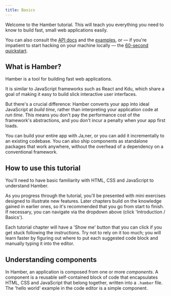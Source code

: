 ```yaml
---
title: Basics
---
```


Welcome to the Hamber tutorial. This will teach you everything you need to know to build fast, small web applications easily.

You can also consult the [API docs](/docs) and the [examples](/examples), or — if you're impatient to start hacking on your machine locally — the [60-second quickstart](/docs#getting-started).


## What is Hamber?

Hamber is a tool for building fast web applications.

It is similar to JavaScript frameworks such as React and Kdu, which share a goal of making it easy to build slick interactive user interfaces.

But there's a crucial difference: Hamber converts your app into ideal JavaScript at *build time*, rather than interpreting your application code at *run time*. This means you don't pay the performance cost of the framework's abstractions, and you don't incur a penalty when your app first loads.

You can build your entire app with Ja,ner, or you can add it incrementally to an existing codebase. You can also ship components as standalone packages that work anywhere, without the overhead of a dependency on a conventional framework.


## How to use this tutorial

You'll need to have basic familiarity with HTML, CSS and JavaScript to understand Hamber.

As you progress through the tutorial, you'll be presented with mini exercises designed to illustrate new features. Later chapters build on the knowledge gained in earlier ones, so it's recommended that you go from start to finish. If necessary, you can navigate via the dropdown above (click 'Introduction / Basics').

Each tutorial chapter will have a 'Show me' button that you can click if you get stuck following the instructions. Try not to rely on it too much; you will learn faster by figuring out where to put each suggested code block and manually typing it into the editor.


## Understanding components

In Hamber, an application is composed from one or more *components*. A component is a reusable self-contained block of code that encapsulates HTML, CSS and JavaScript that belong together, written into a `.hamber` file. The 'hello world' example in the code editor is a simple component.

